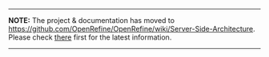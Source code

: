 
---

**NOTE:** The project & documentation has moved to https://github.com/OpenRefine/OpenRefine/wiki/Server-Side-Architecture. Please check [there](https://github.com/OpenRefine/OpenRefine/wiki/Server-Side-Architecture) first for the latest information.

---

